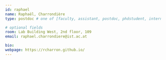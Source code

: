 ```yaml
---
id: raphael
name: Raphaël, Charrondière
type: postdoc # one of [faculty, assistant, postdoc, phdstudent, intern]

# optional fields
room: Lab Building West, 2nd floor, 109
email: raphael.charrondiere@ist.ac.at

bio:
webpage: https://rcharron.github.io/
---
```

